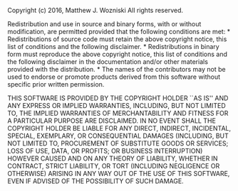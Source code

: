 Copyright (c) 2016, Matthew J. Wozniski
All rights reserved.

Redistribution and use in source and binary forms, with or without
modification, are permitted provided that the following conditions are met:
    * Redistributions of source code must retain the above copyright notice,
      this list of conditions and the following disclaimer.
    * Redistributions in binary form must reproduce the above copyright
      notice, this list of conditions and the following disclaimer in the
      documentation and/or other materials provided with the distribution.
    * The names of the contributors may not be used to endorse or promote
      products derived from this software without specific prior written
      permission.

THIS SOFTWARE IS PROVIDED BY THE COPYRIGHT HOLDER ``AS IS'' AND ANY EXPRESS
OR IMPLIED WARRANTIES, INCLUDING, BUT NOT LIMITED TO, THE IMPLIED WARRANTIES
OF MERCHANTABILITY AND FITNESS FOR A PARTICULAR PURPOSE ARE DISCLAIMED. IN
NO EVENT SHALL THE COPYRIGHT HOLDER BE LIABLE FOR ANY DIRECT, INDIRECT,
INCIDENTAL, SPECIAL, EXEMPLARY, OR CONSEQUENTIAL DAMAGES (INCLUDING, BUT NOT
LIMITED TO, PROCUREMENT OF SUBSTITUTE GOODS OR SERVICES; LOSS OF USE, DATA,
OR PROFITS; OR BUSINESS INTERRUPTION) HOWEVER CAUSED AND ON ANY THEORY OF
LIABILITY, WHETHER IN CONTRACT, STRICT LIABILITY, OR TORT (INCLUDING
NEGLIGENCE OR OTHERWISE) ARISING IN ANY WAY OUT OF THE USE OF THIS SOFTWARE,
EVEN IF ADVISED OF THE POSSIBILITY OF SUCH DAMAGE.
